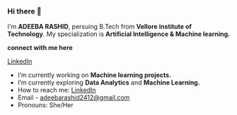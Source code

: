 ### Hi there 👋
 
I'm **ADEEBA RASHID**, persuing B.Tech from **Vellore institute of Technology**. My specialization is **Artificial Intelligence & Machine learning.**

**connect with me here**

[LinkedIn](https://www.linkedin.com/in/adeeba-rashid-62643b1b9)  
   
* I’m currently working on **Machine learning projects.** 
* I’m currently exploring **Data Analytics** and **Machine Learning.**  
* How to reach me: [LinkedIn](https://www.linkedin.com/in/adeeba-rashid-62643b1b9)  
* Email - adeebarashid2412@gmail.com   
* Pronouns: She/Her  
<!--
**9889AdeebaRashid/9889AdeebaRashid** is a ✨ _special_ ✨ repository because its `README.md` (this file) appears on your GitHub profile.



*I’m currently working on Machine learning projects.
*I’m currently learning Data Analytics and Machine Learning.
*How to reach me: [LinkedIn](https://www.linkedin.com/in/adeeba-rashid-62643b1b9)  
* Emai- adeebarashid2412@gmail.com
*Pronouns: She/Her
-->



